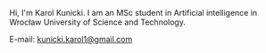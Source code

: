 Hi, I'm Karol Kunicki. I am an MSc student in Artificial intelligence in Wrocław University of Science and Technology. 	

E-mail: kunicki.karol1@gmail.com	

